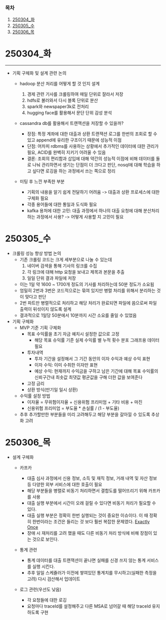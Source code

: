 ### 목차

1. [250304\_화](#250304_화)
2. [250305\_수](#250305_수)
3. [250306\_목](#250306_목)

# 250304\_화

---

- 기획 구체화 및 설계 관련 논의

  - hadoop 분산 처리를 어떻게 할 것 인지 설계

    1. 경제 관련 기사를 크롤링하여 매일 단위로 잘라서 저장
    2. hdfs로 불러와서 다시 블록 단위로 분산
    3. spark와 newspaper3k로 전처리
    4. hugging face를 활용해서 문단 단위 감성 분석

  - cassandra db를 활용해서 트랜잭션을 저장할 수 있을까?

    - 장점: 특정 계좌에 대한 대출과 상환 트랜잭션 로그를 한번의 조회로 할 수 있고 append에 유리한 구조이기 때문에 성능적 이점
    - 단점: 어차피 rdbms를 사용하는 상황에서 추가적인 데이터에 대한 관리가 필요, ACID를 완벽히 지키기 어려울 수 있음
    - 결론: 조회의 편리함과 삽입에 대해 약간의 성능적 이점에 비해 데이터를 둘로 나눠 관리하면서 생기는 단점이 더 크다고 판단, nosql에 대해 학습을 하고 싶다면 로깅을 하는 과정에서 쓰는 쪽으로 정리

  - 미팅 후 느낀 부족한 부분
    - 기획의 내용을 알기 쉽게 전달하기 어려움 -> 대출과 상환 프로세스에 대한 구체화 필요
    - 각종 용어들에 대한 통일과 도식화 필요
    - kafka 용처에 대한 고민: 대출 과정에서 하나의 대출 요청에 대해 분산처리하는 과정에서 사용? -> 어떻게 사용할 지 고민이 필요

# 250305\_수

- 크롤링 성능 향상 방법 논의
  - 기존 크롤링 코드는 크게 세부분으로 나눌 수 있는데
    1. 네이버 검색을 통해 기사의 링크를 수집
    2. 각 링크에 대해 http 요청을 보내고 제목과 본문을 추출
    3. 일일 단위 결과 파일에 저장
  - 이는 1일 약 1600 ~ 1700개 정도의 기사를 처리하는데 50분 정도가 소요됨
  - 엄밀히 2번과 3번은 코드적으로는 묶여 있지만 병렬 처리를 위해서 분리하는 것이 맞다고 판단
  - 2번 파트만 병렬적으로 처리하고 해당 처리가 완료되면 파일에 씀으로써 파일 출력이 뒤섞이지 않도록 설계
  - 결과적으로 1일당 50분에서 10분까지 시간 소요를 줄일 수 있었음
- 기획 구체화
  - MVP 기준 기획 구체화
    - 목표 수익률을 초기 자금 예치시 설정한 값으로 고정
      - 해당 목표 슈익률 기준 실제 수익률 별 누적 횟수 분포 그래프용 데이터 필요
    - 투자내역
      - 투자 기간을 설정해서 그 기간 동안의 이자 수익과 예상 수익 표현
      - 이자 수익: 이미 수취한 이자만 표현
      - 예상 수익: 현재까지 수익금을 구하고 남은 기간에 대해 목표 수익률의 신뢰구간내 최솟값 최댓값 평균값을 구해 더한 값을 보여준다
    - 고정 금리
    - 상환 방식(만기일 일시 상환)
  - 수익률 설정 방법
    - 이자율 = 무위험이자율 + 신용위험 프리미엄 + 기타 비용 + 마진
    - 신용위험 프리미엄 = 부도율 \* 손실률 / (1 - 부도율)
  - 추후 추가할만한 부분들을 미리 고려해두고 해당 부분을 갈아낄 수 있도록 추상화 고려

# 250306\_목

- 설계 구체화

  - 카프카
    - 대출 심사 과정에서 신용 정보, 소득 및 재직 정보, 거래 내역 및 자산 정보 등 다양한 외부 서비스에 대한 호출이 필요
    - 해당 부분들을 병렬로 비동기 처리하면서 결합도를 떨어뜨리기 위해 카프카를 사용
    - 대출 실행 부분에서 시간이 오래 걸릴 수 있다면 비동기 처리가 필요할 수 있다.
    - 대출 실행 부분은 정확히 한번 실행되는 것이 중요한 이슈이다. 이 때 정확히 한번이라는 조건은 들리는 것 보다 훨씬 복잡한 문제였다. [Exactly Once](https://velog.io/@xogml951/Kafka%EC%99%80-Exactly-Once)
    - 장애 시 재처리를 고려 했을 때도 다른 비동기 처리 방식에 비해 장점이 있는 것으로 보인다.
  - 통계 관련

    - 통계 데이터를 대출 트랜잭션이 끝나면 실패를 신경 쓰지 않는 통계 서비스를 실행 시킨다.
    - 추후 일일 스케쥴러가 이전에 쌓여있던 통계치를 무시하고(실패한 측정을 고려) 다시 검산해서 업데이트

  - 로그 관련(우선도 낮음)
    - 각 요청들에 대한 로깅
    - 요청마다 traceId를 설정해주고 다른 MSA로 넘어갈 때 해당 traceId 유지하도록 구현
